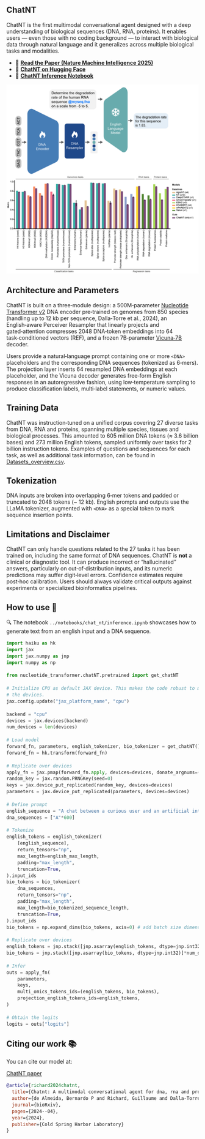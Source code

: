 ## ChatNT

ChatNT is the first multimodal conversational agent designed with a deep understanding of biological sequences (DNA, RNA, proteins). 
It enables users — even those with no coding background — to interact with biological data through natural language and it generalizes 
across multiple biological tasks and modalities.

* 📜 **[Read the Paper (Nature Machine Intelligence 2025)](https://www.biorxiv.org/content/10.1101/2024.04.30.591835v1)** 
* 🤗 **[ChatNT on Hugging Face](https://huggingface.co/InstaDeepAI/ChatNT)**
* 🚀 **[ChatNT Inference Notebook](./examples/inference_chatNT.ipynb)**

<img src="../imgs/chatNT_figures.png" alt= "ChatNT and performance on downstream tasks" width="600">

## Architecture and Parameters  
ChatNT is built on a three‑module design: a 500M‑parameter [Nucleotide Transformer v2](https://www.nature.com/articles/s41592-024-02523-z) DNA encoder pre‑trained on genomes from 850 species 
(handling up to 12 kb per sequence, Dalla‑Torre et al., 2024), an English‑aware Perceiver Resampler that linearly projects and gated‑attention compresses 
2048 DNA‑token embeddings into 64 task‑conditioned vectors (REF), and a frozen 7B‑parameter [Vicuna‑7B](https://lmsys.org/blog/2023-03-30-vicuna/) decoder.

Users provide a natural‑language prompt containing one or more `<DNA>` placeholders and the corresponding DNA sequences (tokenized as 6‑mers). 
The projection layer inserts 64 resampled DNA embeddings at each placeholder, and the Vicuna decoder generates free‑form English responses in 
an autoregressive fashion, using low‑temperature sampling to produce classification labels, multi‑label statements, or numeric values.

## Training Data  
ChatNT was instruction‑tuned on a unified corpus covering 27 diverse tasks from DNA, RNA and proteins, spanning multiple species, tissues and biological processes. 
This amounted to 605 million DNA tokens (≈ 3.6 billion bases) and 273 million English tokens, sampled uniformly over tasks for 2 billion instruction tokens.
Examples of questions and sequences for each task, as well as additional task information, can be found in [Datasets_overview.csv](https://huggingface.co/InstaDeepAI/ChatNT/blob/main/Datasets_overview.csv).

## Tokenization  
DNA inputs are broken into overlapping 6‑mer tokens and padded or truncated to 2048 tokens (~ 12 kb). English prompts and 
outputs use the LLaMA tokenizer, augmented with `<DNA>` as a special token to mark sequence insertion points.

## Limitations and Disclaimer  
ChatNT can only handle questions related to the 27 tasks it has been trained on, including the same format of DNA sequences. ChatNT is **not** a clinical or diagnostic tool.
It can produce incorrect or “hallucinated” answers, particularly on out‑of‑distribution inputs, and its numeric predictions may suffer digit‑level errors. Confidence 
estimates require post‑hoc calibration. Users should always validate critical outputs against experiments or specialized bioinformatics 
pipelines.

## How to use 🚀

🔍 The notebook `../notebooks/chat_nt/inference.ipynb` showcases how to generate text from an english input and a DNA sequence.

```python
import haiku as hk
import jax
import jax.numpy as jnp
import numpy as np

from nucleotide_transformer.chatNT.pretrained import get_chatNT

# Initialize CPU as default JAX device. This makes the code robust to memory leakage on
# the devices.
jax.config.update("jax_platform_name", "cpu")

backend = "cpu"
devices = jax.devices(backend)
num_devices = len(devices)

# Load model
forward_fn, parameters, english_tokenizer, bio_tokenizer = get_chatNT()
forward_fn = hk.transform(forward_fn)

# Replicate over devices
apply_fn = jax.pmap(forward_fn.apply, devices=devices, donate_argnums=(0,))
random_key = jax.random.PRNGKey(seed=0)
keys = jax.device_put_replicated(random_key, devices=devices)
parameters = jax.device_put_replicated(parameters, devices=devices)

# Define prompt
english_sequence = "A chat between a curious user and an artificial intelligence assistant that can handle bio sequences. The assistant gives helpful, detailed, and polite answers to the user's questions. USER: Is there any evidence of an acceptor splice site in this sequence <DNA> ? ASSISTANT:"
dna_sequences = ["A"*600]

# Tokenize
english_tokens = english_tokenizer(
    [english_sequence],
    return_tensors="np",
    max_length=english_max_length,
    padding="max_length",
    truncation=True,
).input_ids
bio_tokens = bio_tokenizer(
    dna_sequences,
    return_tensors="np",
    padding="max_length",
    max_length=bio_tokenized_sequence_length,
    truncation=True,
).input_ids
bio_tokens = np.expand_dims(bio_tokens, axis=0) # add batch size dimension

# Replicate over devices
english_tokens = jnp.stack([jnp.asarray(english_tokens, dtype=jnp.int32)]*num_devices, axis=0)
bio_tokens = jnp.stack([jnp.asarray(bio_tokens, dtype=jnp.int32)]*num_devices, axis=0)

# Infer
outs = apply_fn(
    parameters,
    keys,
    multi_omics_tokens_ids=(english_tokens, bio_tokens),
    projection_english_tokens_ids=english_tokens,
)

# Obtain the logits
logits = outs["logits"]
```

## Citing our work 📚

You can cite our model at:

[ChatNT paper](https://www.biorxiv.org/content/10.1101/2024.04.30.591835v1)
```bibtex
@article{richard2024chatnt,
  title={Chatnt: A multimodal conversational agent for dna, rna and protein tasks},
  author={de Almeida, Bernardo P and Richard, Guillaume and Dalla-Torre, Hugo and Blum, Christopher and Hexemer, Lorenz and Pandey, Priyanka and Laurent, Stefan and Lopez, Marie and Laterre, Alexandre and Lang, Maren and others},
  journal={bioRxiv},
  pages={2024--04},
  year={2024},
  publisher={Cold Spring Harbor Laboratory}
}
```